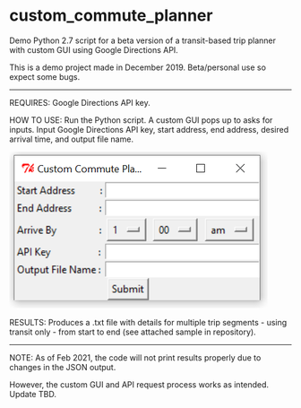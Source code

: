 # custom_commute_planner
Demo Python 2.7 script for a beta version of a transit-based trip planner with custom GUI using Google Directions API. 

This is a demo project made in December 2019. Beta/personal use so expect some bugs.

----------------------------------------------------------------

REQUIRES: Google Directions API key.

HOW TO USE: Run the Python script. A custom GUI pops up to asks for inputs. Input Google Directions API key, start address, end address, desired arrival time, and output file name.

![alt text](https://github.com/SharonWHLing/custom_commute_planner/blob/main/custom_commute_planner_GUI.png?raw=true)

RESULTS: Produces a .txt file with details for multiple trip segments - using transit only - from start to end (see attached sample in repository). 

----------------------------------------------------------------

NOTE: As of Feb 2021, the code will not print results properly due to changes in the JSON output. 

However, the custom GUI and API request process works as intended. Update TBD. 
